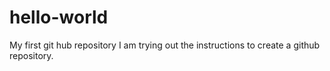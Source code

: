 # hello-world
My first git hub repository
I am trying out the instructions to create a github repository.
